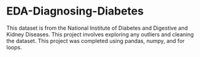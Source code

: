 # EDA-Diagnosing-Diabetes
This dataset is from the National Institute of Diabetes and Digestive and Kidney Diseases. This project involves exploring any outliers and cleaning the dataset. This project was completed using pandas, numpy, and for loops.
